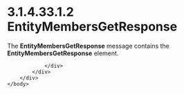 <html dir="LTR" xmlns:mshelp="http://msdn.microsoft.com/mshelp" xmlns:ddue="http://ddue.schemas.microsoft.com/authoring/2003/5" xmlns:xlink="http://www.w3.org/1999/xlink" xmlns:tool="http://www.microsoft.com/tooltip">
    <head>
        <meta http-equiv="Content-Type" content="text/html; CHARSET=utf-8"></meta>
        <meta name="save" content="history"></meta>
        <title>3.1.4.33.1.2 EntityMembersGetResponse</title>
        <xml>
            <mshelp:toctitle title="3.1.4.33.1.2 EntityMembersGetResponse"></mshelp:toctitle>
            <mshelp:rltitle title="[MS-SSMDSWS-15]: EntityMembersGetResponse"></mshelp:rltitle>
            <mshelp:keyword index="A" term="60cd0744-b6c6-4f68-b3ca-3913bef3fc13"></mshelp:keyword>
            <mshelp:attr name="DCSext.ContentType" value="open specification"></mshelp:attr>
            <mshelp:attr name="AssetID" value="60cd0744-b6c6-4f68-b3ca-3913bef3fc13"></mshelp:attr>
            <mshelp:attr name="TopicType" value="kbRef"></mshelp:attr>
            <mshelp:attr name="DCSext.Title" value="[MS-SSMDSWS-15]: EntityMembersGetResponse" />
        </xml>
    </head>
    <body>
        <div id="header">
            <h1 class="heading">3.1.4.33.1.2 EntityMembersGetResponse</h1>
        </div>
        <div id="mainSection">
            <div id="mainBody">
                <div id="allHistory" class="saveHistory"></div>
                <div id="sectionSection0" class="section" name="collapseableSection">
                    

<p>The <b>EntityMembersGetResponse</b> message contains the <b>EntityMembersGetResponse</b>
element.</p>


                </div>
            </div>
        </div>
    </body>
</html>